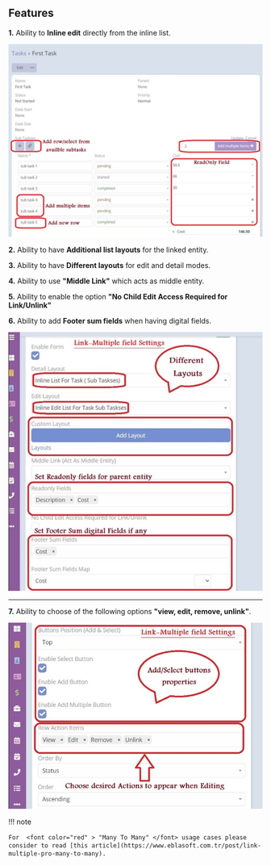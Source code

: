 ## Features

**1.** Ability to **Inline edit** directly from the inline list.

![how To Use](../../_static/images/extensions/link-multiple-pro/edit-view-1.jpg)

**2.** Ability to have **Additional list layouts** for the linked entity.

**3.** Ability to have **Different layouts** for edit and detail modes.

**4.** Ability to use **"Middle Link"** which acts as middle entity.

**5.** Ability to enable the option **"No Child Edit Access Required for Link/Unlink"**

**6.** Ability to add **Footer sum fields** when having digital fields.

![First Settings Part](../../_static/images/extensions/link-multiple-pro/settings-1.jpg)

---

**7.** Ability to choose of the following options **"view, edit, remove, unlink"**.

![Second Settings Part](../../_static/images/extensions/link-multiple-pro/settings-2.jpg)

!!! note

    For  <font color="red" > "Many To Many" </font> usage cases please consider to read [this article](https://www.eblasoft.com.tr/post/link-multiple-pro-many-to-many).
